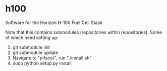 h100
====

Software for the Horizon H-100 Fuel Cell Stack

Note that this contains submodules (repositories within repositories). Some of which need setting up:

1. git submodule init
2. git submodule update
3. Navigate to "piface/", run "./install.sh"
4. sudo python setup.py install
